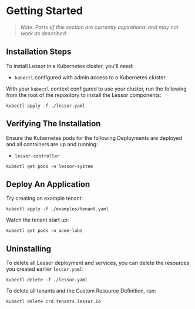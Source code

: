 # Getting Started

> *Note: Parts of this section are currently aspirational and may not work as described.*

## Installation Steps

To install Lessor in a Kubernetes cluster, you'll need:

- `kubectl` configured with admin access to a Kubernetes cluster

With your `kubectl` context configured to use your cluster, run the following from the root of the repository to install the Lessor components:

```
kubectl apply -f ./lessor.yaml
```

## Verifying The Installation

Ensure the Kubernetes pods for the following Deployments are deployed and all containers are up and running:

- `lessor-controller`

```
kubectl get pods -n lessor-system
```

## Deploy An Application

Try creating an example tenant:

```
kubectl apply -f ./examples/tenant.yaml
```

Watch the tenant start up:

```
kubectl get pods -n acme-labs
```

## Uninstalling

To delete all Lessor deployment and services, you can delete the resources you created earlier `lessor.yaml`:

```
kubectl delete -f ./lessor.yaml
```

To delete all tenants and the Custom Resource Definition, run:

```
kubectl delete crd tenants.lessor.io
```
